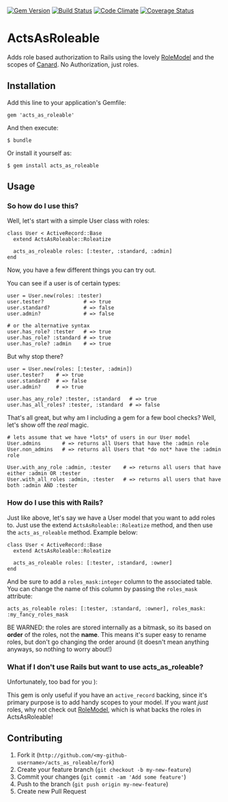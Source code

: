 [![Gem Version](https://badge.fury.io/rb/acts_as_roleable.png)](http://badge.fury.io/rb/acts_as_roleable)
[![Build Status](https://travis-ci.org/elsom25/acts_as_roleable.png?branch=master)](https://travis-ci.org/elsom25/acts_as_roleable)
[![Code Climate](https://codeclimate.com/github/elsom25/acts_as_roleable.png)](https://codeclimate.com/github/elsom25/acts_as_roleable)
[![Coverage Status](https://coveralls.io/repos/elsom25/acts_as_roleable/badge.png)](https://coveralls.io/r/elsom25/acts_as_roleable)

# ActsAsRoleable

Adds role based authorization to Rails using the lovely [RoleModel](https://github.com/martinrehfeld/role_model) and the scopes of [Canard](https://github.com/james2m/canard). No Authorization, just roles.

## Installation

Add this line to your application's Gemfile:

    gem 'acts_as_roleable'

And then execute:

    $ bundle

Or install it yourself as:

    $ gem install acts_as_roleable

## Usage

### So how do I use this?

Well, let's start with a simple User class with roles:

    class User < ActiveRecord::Base
      extend ActsAsRoleable::Roleatize

      acts_as_roleable roles: [:tester, :standard, :admin]
    end

Now, you have a few different things you can try out.

You can see if a user is of certain types:

    user = User.new(roles: :tester)
    user.tester?             # => true
    user.standard?           # => false
    user.admin?              # => false

    # or the alternative syntax
    user.has_role? :tester   # => true
    user.has_role? :standard # => true
    user.has_role? :admin    # => true

But why stop there?

    user = User.new(roles: [:tester, :admin])
    user.tester?    # => true
    user.standard?  # => false
    user.admin?     # => true

    user.has_any_role? :tester, :standard   # => true
    user.has_all_roles? :tester, :standard  # => false

That's all great, but why am I including a gem for a few bool checks? Well, let's show off the *real* magic.

    # lets assume that we have *lots* of users in our User model
    User.admins       # => returns all Users that have the :admin role
    User.non_admins   # => returns all Users that *do not* have the :admin role

    User.with_any_role :admin, :tester    # => returns all users that have either :admin OR :tester
    User.with_all_roles :admin, :tester   # => returns all users that have both :admin AND :tester

### How do I use this with Rails?

Just like above, let's say we have a User model that you want to add roles to. Just use the extend `ActsAsRoleable::Roleatize` method, and then use the `acts_as_roleable` method. Example below:

    class User < ActiveRecord::Base
      extend ActsAsRoleable::Roleatize

      acts_as_roleable roles: [:tester, :standard, :owner]
    end

And be sure to add a `roles_mask:integer` column to the associated table. You can change the name of this column by passing the `roles_mask` attribute:

    acts_as_roleable roles: [:tester, :standard, :owner], roles_mask: :my_fancy_roles_mask

BE WARNED: the roles are stored internally as a bitmask, so its based on **order** of the roles, not the **name**. This means it's super easy to rename roles, but don't go changing the order around (it doesn't mean anything anyways, so nothing to worry about!)

### What if I don't use Rails but want to use acts\_as\_roleable?

Unfortunately, too bad for you ):

This gem is only useful if you have an `active_record` backing, since it's primary purpose is to add handy scopes to your model. If you want *just* roles, why not check out [RoleModel](https://github.com/martinrehfeld/role_model), which is what backs the roles in ActsAsRoleable!

## Contributing

1. Fork it (`http://github.com/<my-github-username>/acts_as_roleable/fork`)
2. Create your feature branch (`git checkout -b my-new-feature`)
3. Commit your changes (`git commit -am 'Add some feature'`)
4. Push to the branch (`git push origin my-new-feature`)
5. Create new Pull Request
